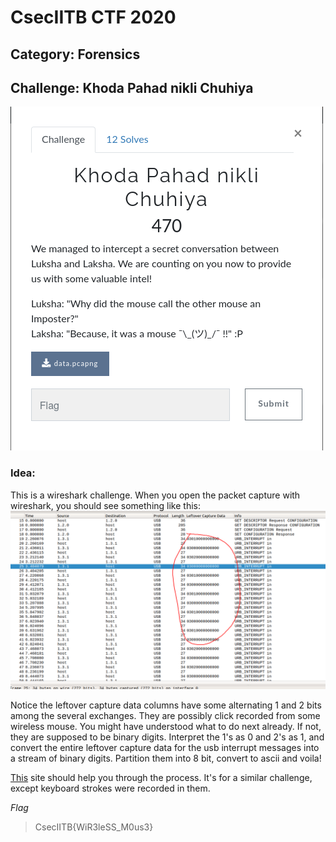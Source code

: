 # CsecIITB CTF 2020
## Category: Forensics
## Challenge: Khoda Pahad nikli Chuhiya

![](Capture.png)

### Idea: 

This is a wireshark challenge. When you open the packet capture with wireshark, you should see something like this:
![](Packets.png)

Notice the leftover capture data columns have some alternating 1 and 2 bits among the several exchanges. They are possibly click recorded from some
wireless mouse. You might have understood what to do next already. 
If not, they are supposed to be binary digits. Interpret the 1's as 0 and 2's as 1, and convert the entire leftover capture data for the usb interrupt messages into a stream of binary digits. Partition them into 8 bit, convert to ascii and voila!

[This](https://medium.com/@ali.bawazeeer/kaizen-ctf-2018-reverse-engineer-usb-keystrok-from-pcap-file-2412351679f4) site should help you through the process. It's for a similar challenge, except keyboard strokes were recorded in them. 

*Flag*
> CsecIITB{WiR3leSS_M0us3}

